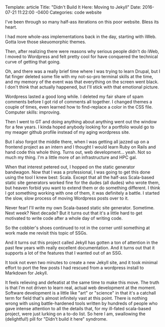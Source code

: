 Template: article
Title:  "Didn't Build It Here: Moving to Jekyll"
Date:   2016-07-21 11:22:00 -0400
Categories: code website

I've been through so many half-ass iterations on this poor website. Bless its heart.

I had more whole-ass implementations back in the day, starting with iWeb. Gotta love those skeuomorphic themes.
<!--more-->
Then, after realizing there were reasons why serious people didn't do iWeb, I moved to Wordpress and felt pretty
cool for have conquered the technical curve of getting that going.

Oh, and there was a really brief time where I was trying to learn Drupal, but I fat finger deleted some file
with my not-so-pro terminal skills at the time, and my memory of the event was that everything on the screen went black. I don't think
that actually happened, but I'll stick with that emotional picture.

Wordpress lasted a good long while. I deleted my fair share of spam comments before I got rid of comments all together.
I changed themes a couple of times, even learned how to find-replace a color in the CSS file. Computer skills: improving.

Then I went to GT and doing anything about anything went out the window for a few years. I kinda hoped anybody looking
for a portfolio would go to my meager github profile instead of my aging wordpress site.

But I also forgot the middle there, when I was getting all jazzed up on a frontend project as an intern and I thought I would learn Ruby on Rails and hand code this whole thing. Turns out, web development... yeah. Not so much my thing. I'm a little more of an infrastructure and HPC gal.

When that interest petered out, I hopped on the static generator bandwagon. Now that I was a professional, I was going to
get this done using the tool I knew best: Scala. Except that all the half-ass Scala-based static site generators worked
fine for the dudes (all dudes) who wrote them, but heaven forbid you want to extend them or do something different. I think I got something working with one of them, it was definitely a battle. I started the slow, slow process of moving Wordpress posts over to it.

Never fear! I'll write my own Scala-based static site generator. Sometime. Next week? Next decade? But it turns out that it's a little
hard to get motivated to write code after a whole day of writing code.

So the cobbler's shoes continued to rot in the corner until something at work made me revisit this topic of SSGs.

And it turns out this project called Jekyll has gotten a ton of attention in the past few years with really excellent
documentation. And it turns out that it supports a lot of the features that I wanted out of an SSG.

It took not even two minutes to create a new Jekyll site, and it took minimal effort to port the few posts I had rescued from a wordpress install to Markdown for Jekyll.

It feels relieving and defeatist at the same time to make this move. The truth is that I'm not driven to learn real, actual web development at the moment. Software development is a little like "art" or "science" in that it's a catchall term for field that's almost infinitely vast at this point. There is nothing wrong with using battle-hardened tools written by hundreds of people who gave intense attention to all the details that, for my ill-fated scala-based project, were just lurking on a to-do list. So here I am, swallowing the (delightful!) pill for "Didn't build it here" syndrome.
